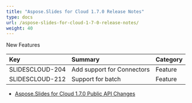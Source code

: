 ```yaml
---
title: "Aspose.Slides for Cloud 1.7.0 Release Notes"
type: docs
url: /aspose-slides-for-cloud-1-7-0-release-notes/
weight: 40
---
```


New Features

|**Key** |**Summary** |**Category** |
| :- | :- | :- |
|SLIDESCLOUD-204|Add support for Connectors|Feature|
|SLIDESCLOUD-212|Support for batch|Feature|
- [Aspose.Slides for Cloud 1.7.0 Public API Changes](/aspose-slides-for-cloud-1-7-0-public-api-changes/)
